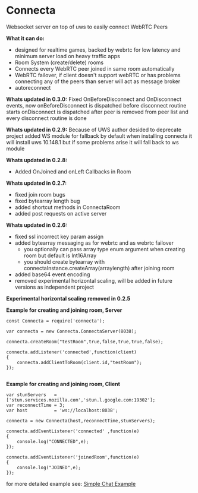 # Connecta

Websocket server on top of uws to easily connect WebRTC Peers

<b>What it can do:</b>
- designed for realtime games, backed by webrtc for low latency and minimum server load on heavy traffic apps
- Room System (create/delete) rooms
- Connects every WebRTC peer joined in same room automatically
- WebRTC failover, if client doesn't support webRTC or has problems connecting any of the peers than server will act as message broker
- autoreconnect

<b>Whats updated in 0.3.0:</b>
Fixed OnBeforeDisconnect and OnDisconnect events,
now onBeforeDisconnect is dispatched before disconnect routine starts
onDisconnect is dispatched after peer is removed from peer list and every disconnect routine is done

<b>Whats updated in 0.2.9:</b>
Because of UWS author desided to deprecate project added WS module for fallback
by default when installing connecta it will install uws 10.148.1 but if some problems arise it will fall back to ws module

<b>Whats updated in 0.2.8:</b>
- Added OnJoined and onLeft Callbacks in Room

<b>Whats updated in 0.2.7:</b>
- fixed join room bugs
- fixed bytearray length bug
- added shortcut methods in ConnectaRoom
- added post requests on active server

<b>Whats updated in 0.2.6:</b>
- fixed ssl incorrect key param assign
- added bytearray messaging as for webrtc and as webrtc failover 
  - you optionally can pass array type enum argument when creating room but default is Int16Array
  - you should create bytearray with connectaInstance.createArray(arraylength) after joining room
- added base64 event encoding
- removed experimental horizontal scaling, will be added in future versions as independent project

<b>Experimental horizontal scaling removed in 0.2.5</b>


<b>Example for creating and joining room, Server</b>
```
const Connecta = require('connecta');

var connecta = new Connecta.ConnectaServer(8038);

connecta.createRoom("testRoom",true,false,true,true,false);

connecta.addListener('connected',function(client)
{
    connecta.addClientToRoom(client.id,"testRoom");
});


```

<b>Example for creating and joining room, Client</b>
```
var stunServers   = ['stun.services.mozilla.com','stun.l.google.com:19302'];
var reconnectTime = 3;
var host          = 'ws://localhost:8038';

connecta = new Connecta(host,reconnectTime,stunServers);

connecta.addEventListener('connected' ,function(e)
{
	console.log("CONNECTED",e);
});

connecta.addEventListener('joinedRoom',function(e)
{
	console.log("JOINED",e);
});
```

for more detailed example see: <a href='https://github.com/AlphaReplica/Connecta-Simple-Example'>Simple Chat Example</a>